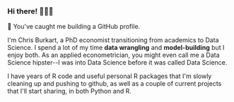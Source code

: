 ### Hi there! 🙋🏻‍♂️ 

<!--
**cburkart/cburkart** is a ✨ _special_ ✨ repository because its `README.md` (this file) appears on your GitHub profile.

Here are some ideas to get you started:

- 🔭 I’m currently working on ...
- 🌱 I’m currently learning ...
- 👯 I’m looking to collaborate on ...
- 🤔 I’m looking for help with ...
- 💬 Ask me about ...
- 📫 How to reach me: ...
- 😄 Pronouns: ...
- ⚡ Fun fact: ...
-->


🔧 You've caught me building a GitHub profile.

I'm Chris Burkart, a PhD economist transitioning from academics to Data Science. I spend a lot of my time **data wrangling** and **model-building** but I enjoy both. As an applied econometrician, you might even call me a Data Science hipster--I was into Data Science before it was called Data Science. 

I have years of R code and useful personal R packages that I'm slowly cleaning up and pushing to github, as well as a couple of current projects that I'll start sharing, in both Python and R.

